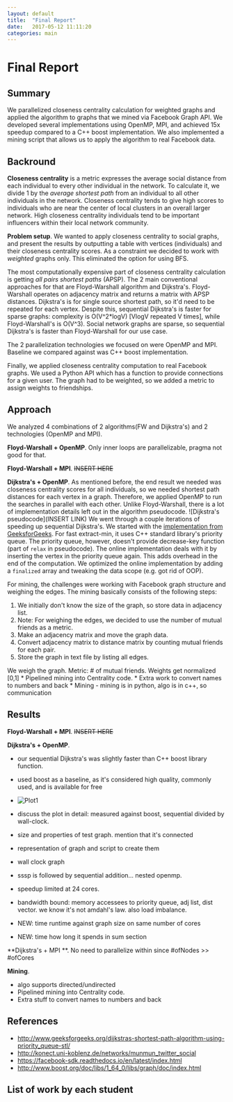 ```yaml
---
layout: default
title:  "Final Report"
date:   2017-05-12 11:11:20
categories: main
---
```


# Final Report

## Summary
We parallelized closeness centrality calculation for weighted graphs and applied the algorithm to graphs that we mined via Facebook Graph API. We developed several implementations using OpenMP, MPI, and achieved 15x speedup compared to a C++ boost implementation. We also implemented a mining script that allows us to apply the algorithm to real Facebook data.

## Backround
**Closeness centrality** is a metric expresses the average social distance from each individual to every other individual in the network. To calculate it, we divide 1 by the _average shortest path_ from an individual to all other individuals in the network. Closeness centrality tends to give high scores to individuals who are near the center of local clusters in an overall larger network. High closeness centrality individuals tend to be important influencers within their local network community.

**Problem setup**. We wanted to apply closeness centrality to social graphs, and present the results by outputting a table with vertices (individuals) and their closeness centrality scores. As a constraint we decided to work with _weighted_ graphs only. This eliminated the option for using BFS.

The most computationally expensive part of closeness centrality calculation is getting _all pairs shortest paths_ (APSP). The 2 main conventional approaches for that are Floyd-Warshall algorithm and Dijkstra's. Floyd-Warshall operates on adjacency matrix and returns a matrix with APSP distances. Dijkstra's is for single source shortest path, so it'd need to be repeated for each vertex. Despite this, sequential Dijkstra's is faster for sparse graphs: complexity is O(V^2*logV) [VlogV repeated V times], while Floyd-Warshall's is O(V^3). Social network graphs are sparse, so sequential Dijkstra's is faster than Floyd-Warshall for our use case.

The 2 parallelization technologies we focused on were OpenMP and MPI. Baseline we compared against was C++ boost implementation.

Finally, we applied closeness centrality computation to real Facebook graphs. We used a Python API which has a function to provide connections for a given user. The graph had to be weighted, so we added a metric to assign weights to friendships.

## Approach
We analyzed 4 combinations of 2 algorithms(FW and Dijkstra's) and 2 technologies (OpenMP and MPI).

**Floyd-Warshall + OpenMP**. Only inner loops are parallelizable, pragma not good for that.

**Floyd-Warshall + MPI**. ~~~~INSERT HERE~~~~

**Dijkstra's + OpenMP**. As mentioned before, the end result we needed was closeness centrality scores for all individuals, so we needed shortest path distances for each vertex in a graph. Therefore, we applied OpenMP to run the searches in parallel with each other. Unlike Floyd-Warshall, there is a lot of implementation details left out in the algorithm pseudocode.
![Dijkstra's pseudocode](INSERT LINK)
We went through a couple iterations of speeding up sequential Dijkstra's. We started with the [implementation from GeeksforGeeks](http://www.geeksforgeeks.org/dijkstras-shortest-path-algorithm-using-priority_queue-stl/). For fast extract-min, it uses C++ standard library's priority queue. The priority queue, however, doesn't provide decrease-key function (part of `relax` in pseudocode). The online implementation deals with it by inserting the vertex in the priority queue again. This adds overhead in the end of the computation. We optimized the online implementation by adding a `finalized` array and tweaking the data scope (e.g. got rid of OOP).

For mining, the challenges were working with Facebook graph structure and weighing the edges. 
The mining basically consists of the following steps:
1. We initially don't know the size of the graph, so store data in adjacency list.
2. Note: For weighing the edges, we decided to use the number of mutual friends as a metric. 
3. Make an adjacency matrix and move the graph data.
4. Convert adjacency matrix to distance matrix by counting mutual friends for each pair.
5. Store the graph in text file by listing all edges.

We weigh the graph. Metric: # of mutual friends. Weights get normalized [0,1]
    * Pipelined mining into Centrality code.
    * Extra work to convert names to numbers and back
    * Mining
      - mining is in python, algo is in c++, so communication

## Results
**Floyd-Warshall + MPI**. ~~~~INSERT HERE~~~~

**Dijkstra's + OpenMP**.
 - our sequential Dijkstra's was slightly faster than C++ boost library function. 
 - used boost as a baseline, as it's considered high quality, commonly used, and is available for free
 - ![Plot1](https://scontent.fagc2-1.fna.fbcdn.net/v/t35.0-12/18471761_654383788099442_1537955144_o.png?oh=cf139bb12b17b52ef5bbb5316cf3b452&oe=59189324)

 - discuss the plot in detail: measured against boost, sequential divided by wall-clock.
 - size and properties of test graph. mention that it's connected
 - representation of graph and script to create them
 - wall clock graph
 - sssp is followed by sequential addition... nested openmp.
 - speedup limited at 24 cores.
 - bandwidth bound: memory accessees to priority queue, adj list, dist vector. we know it's not amdahl's law. also load imbalance.
 - NEW: time runtime against graph size on same number of cores
 - NEW: time how long it spends in sum section

**Dijkstra's + MPI **.
No need to parallelize within since #ofNodes >> #ofCores

**Mining**. 
 - algo supports directed/undirected
 - Pipelined mining into Centrality code.
 - Extra stuff to convert names to numbers and back

## References
 * http://www.geeksforgeeks.org/dijkstras-shortest-path-algorithm-using-priority_queue-stl/
 * http://konect.uni-koblenz.de/networks/munmun_twitter_social
 * https://facebook-sdk.readthedocs.io/en/latest/index.html
 * http://www.boost.org/doc/libs/1_64_0/libs/graph/doc/index.html

## List of work by each student

